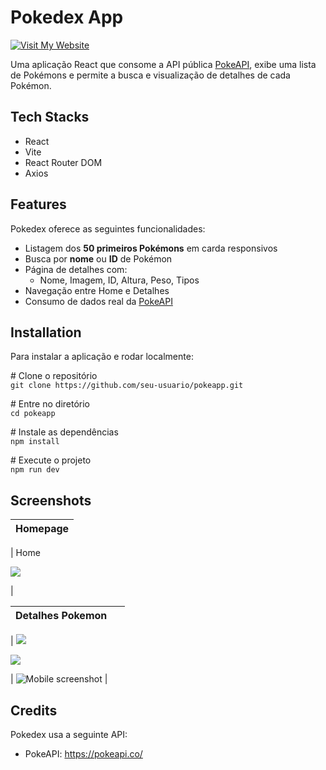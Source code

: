 # Pokedex App

[![Visit My Website](https://img.shields.io/badge/Visit%20My-Website-blue?style=for-the-badge&logo=arrow-right&logoColor=white)](https://pokedex-ashy-tau-84.vercel.app/)

Uma aplicação React que consome a API pública [PokeAPI](https://pokeapi.co/), exibe uma lista de Pokémons e permite a busca e visualização de detalhes de cada Pokémon.

## Tech Stacks

*   React
*   Vite
*   React Router DOM
*   Axios
    

## Features

Pokedex oferece as seguintes funcionalidades:

*   Listagem dos **50 primeiros Pokémons** em carda responsivos
*   Busca por **nome** ou **ID** de Pokémon
*   Página de detalhes com:
    *   Nome, Imagem, ID, Altura, Peso, Tipos
*   Navegação entre Home e Detalhes
*   Consumo de dados real da [PokeAPI](https://pokeapi.co/)
    

## Installation

Para instalar a aplicação e rodar localmente:

\# Clone o repositório  
`git clone https://github.com/seu-usuario/pokeapp.git`

\# Entre no diretório  
`cd pokeapp`

\# Instale as dependências  
`npm install`

\# Execute o projeto  
`npm run dev`

## Screenshots

| Homepage |
| --- |
| 
Home

![](https://33333.cdn.cke-cs.com/kSW7V9NHUXugvhoQeFaf/images/4294e3b1bcac21cb7a5b947d2239c3b97bc6424747dae64d.png)

 |

| Detalhes Pokemon |   |
| --- | --- |
| 
![](/screenshots/overview.jpg)

![](https://33333.cdn.cke-cs.com/kSW7V9NHUXugvhoQeFaf/images/b643077f495b02046b059ec041199f6b73b405402ba9a528.png)

 | ![Mobile screenshot](/screenshots/mobile.jpg) |

## Credits

Pokedex usa a seguinte API:

*   PokeAPI: https://pokeapi.co/
